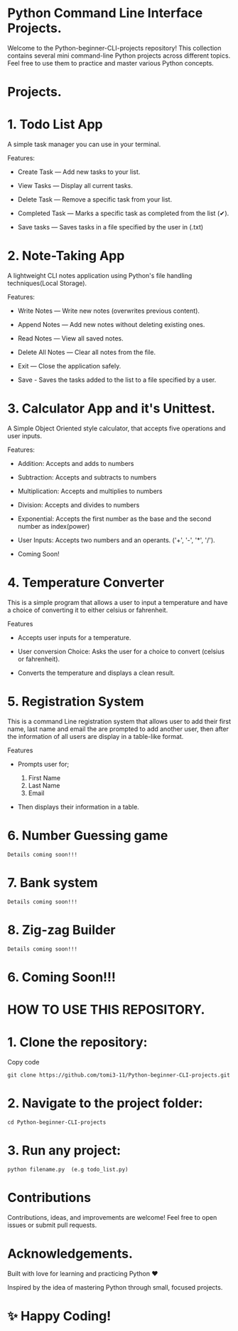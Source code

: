 # Python Command Line Interface Projects.

Welcome to the Python-beginner-CLI-projects repository!
This collection contains several mini command-line Python projects across different topics.
Feel free to use them to practice and master various Python concepts.

# Projects.
# 1. Todo List App
A simple task manager you can use in your terminal.

Features:

- Create Task — Add new tasks to your list.

- View Tasks — Display all current tasks.

- Delete Task — Remove a specific task from your list.

- Completed Task — Marks a specific task as completed from the list (✔).

- Save tasks — Saves tasks in a file specified by the user in (.txt)

# 2. Note-Taking App
A lightweight CLI notes application using Python's file handling techniques(Local Storage).

Features:

- Write Notes — Write new notes (overwrites previous content).

- Append Notes — Add new notes without deleting existing ones.

- Read Notes — View all saved notes.

- Delete All Notes — Clear all notes from the file.

- Exit — Close the application safely.

- Save - Saves the tasks added to the list to a file specified by a user.

# 3. Calculator App and it's Unittest.
A Simple Object Oriented style calculator, that accepts five operations and user inputs.

Features:

- Addition: Accepts and adds to numbers

- Subtraction: Accepts and subtracts to numbers

- Multiplication: Accepts and multiplies to numbers

- Division: Accepts and divides to numbers

- Exponential: Accepts the first number as the base and the second number as index(power)

- User Inputs: Accepts two numbers and an operants. ('+', '-', '*', '/').

- Coming Soon!
	
# 4. Temperature Converter
This is a simple program that allows a user to input a temperature and have a choice 
of converting it to either celsius or fahrenheit.

Features

- Accepts user inputs for a temperature.
	
- User conversion Choice: Asks the user for a choice to convert (celsius or fahrenheit).
	
- Converts the temperature and displays a clean result.

# 5. Registration System
This is a command Line registration system that allows user to add their first name, last name and email
the are prompted to add another user, then after the information of all users are display 
in a table-like format.

Features

- Prompts user for;
	1. First Name
	2. Last Name
	3. Email

- Then displays their information in a table.

# 6. Number Guessing game
```
Details coming soon!!!
```

# 7. Bank system
```
Details coming soon!!!
```

# 8. Zig-zag Builder
```
Details coming soon!!!
```

# 6. Coming Soon!!!


# HOW TO USE THIS REPOSITORY.

# 1. Clone the repository:

Copy code

	git clone https://github.com/tomi3-11/Python-beginner-CLI-projects.git

# 2. Navigate to the project folder:

	cd Python-beginner-CLI-projects

# 3. Run any project:

	python filename.py  (e.g todo_list.py)

# Contributions
Contributions, ideas, and improvements are welcome!
Feel free to open issues or submit pull requests.


# Acknowledgements.
Built with love for learning and practicing Python ❤️

Inspired by the idea of mastering Python through small, focused projects.

# ✨ Happy Coding!

